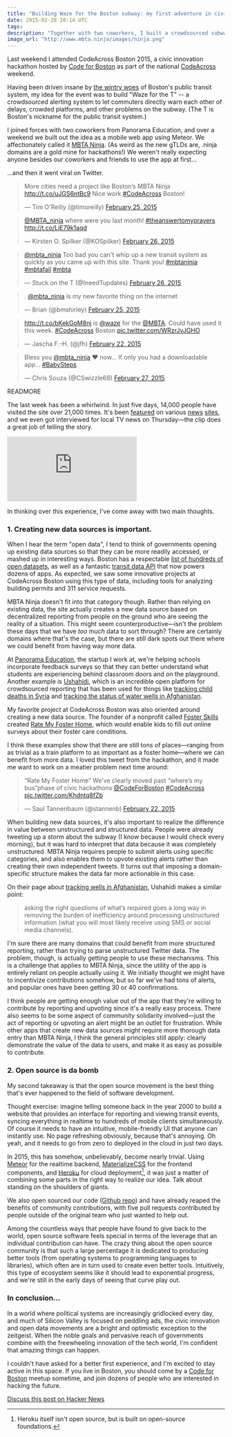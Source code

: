 ```yaml
---
title: "Building Waze for the Boston subway: my first adventure in civic hacking"
date: 2015-02-28 20:14 UTC
tags:
description: "Together with two coworkers, I built a crowdsourced subway alerting app called MBTA Ninja. We weren't really expecting anyone besides our coworkers and friends to use the app at first...and then it went viral on Twitter."
image_url: "http://www.mbta.ninja/images/ninja.png"
---
```


Last weekend I attended CodeAcross Boston 2015, a civic innovation hackathon hosted by [Code for Boston](http://www.codeforboston.org/) as part of the national [CodeAcross](http://www.codeforamerica.org/events/codeacross-2015/) weekend.

Having been driven insane by [the wintry woes](http://www.bostonglobe.com/news/bigpicture/2015/02/23/wintry-woes-for-mbta/UFasXMvGjJnzmfYTF2WMAI/story.html?comments=all&sort=NEWEST_CREATE_DT) of Boston's public transit system, my idea for the event was to build "Waze for the T" -- a crowdsourced alerting system to let commuters directly warn each other of delays, crowded platforms, and other problems on the subway. (The T is Boston's nickname for the public transit system.)

I joined forces with two coworkers from Panorama Education, and over a weekend we built out the idea as a mobile web app using Meteor. We affectionately called it [MBTA Ninja](http://mbta.ninja). (As weird as the new gTLDs are, .ninja domains are a gold mine for hackathons!) We weren't really expecting anyone besides our coworkers and friends to use the app at first...

...and then it went viral on Twitter.

<blockquote class="twitter-tweet" data-cards="hidden" lang="en"><p>More cities need a project like Boston’s MBTA Ninja <a href="http://t.co/uJGS6ntBc9">http://t.co/uJGS6ntBc9</a> Nice work <a href="https://twitter.com/hashtag/CodeAcross?src=hash">#CodeAcross</a> Boston!</p>&mdash; Tim O&#39;Reilly (@timoreilly) <a href="https://twitter.com/timoreilly/status/570680232568614912">February 25, 2015</a></blockquote>
<script async src="//platform.twitter.com/widgets.js" charset="utf-8"></script>

<blockquote class="twitter-tweet" lang="en"><p><a href="https://twitter.com/mbta_ninja">@MBTA_ninja</a> where were you last month! <a href="https://twitter.com/hashtag/theanswertomyprayers?src=hash">#theanswertomyprayers</a> <a href="http://t.co/LjE79k1aqd">http://t.co/LjE79k1aqd</a></p>&mdash; Kirsten O. Spilker (@KOSpilker) <a href="https://twitter.com/KOSpilker/status/570977014745841664">February 26, 2015</a></blockquote>
<script async src="//platform.twitter.com/widgets.js" charset="utf-8"></script>

<blockquote class="twitter-tweet" lang="en"><p><a href="https://twitter.com/mbta_ninja">@mbta_ninja</a> Too bad you can&#39;t whip up a new transit system as quickly as you came up with this site. Thank you! <a href="https://twitter.com/hashtag/mbtaninja?src=hash">#mbtaninja</a> <a href="https://twitter.com/hashtag/mbtafail?src=hash">#mbtafail</a> <a href="https://twitter.com/hashtag/mbta?src=hash">#mbta</a></p>&mdash; Stuck on the T (@IneedTupdates) <a href="https://twitter.com/IneedTupdates/status/571095606728515584">February 26, 2015</a></blockquote>
<script async src="//platform.twitter.com/widgets.js" charset="utf-8"></script>

<blockquote class="twitter-tweet" lang="en"><p>. <a href="https://twitter.com/mbta_ninja">@mbta_ninja</a> is my new favorite thing on the internet</p>&mdash; Brian (@bmshirley) <a href="https://twitter.com/bmshirley/status/570615560070963200">February 25, 2015</a></blockquote>
<script async src="//platform.twitter.com/widgets.js" charset="utf-8"></script>

<blockquote class="twitter-tweet" data-cards="hidden" lang="en"><p><a href="http://t.co/bKekGoM8nj">http://t.co/bKekGoM8nj</a> is <a href="https://twitter.com/waze">@waze</a> for the <a href="https://twitter.com/MBTA">@MBTA</a>. Could have used it this week. <a href="https://twitter.com/hashtag/CodeAcross?src=hash">#CodeAcross</a> Boston <a href="http://t.co/WRzrJvJGHO">pic.twitter.com/WRzrJvJGHO</a></p>&mdash; Jascha F.-H. (@jfh) <a href="https://twitter.com/jfh/status/569561220375814144">February 22, 2015</a></blockquote>
<script async src="//platform.twitter.com/widgets.js" charset="utf-8"></script>

<blockquote class="twitter-tweet" lang="en"><p>Bless you <a href="https://twitter.com/mbta_ninja">@mbta_ninja</a> ❤ now... If only you had a downloadable app... <a href="https://twitter.com/hashtag/BabySteps?src=hash">#BabySteps</a></p>&mdash; Chris Souza (@CSwizzle69) <a href="https://twitter.com/CSwizzle69/status/571313319447023616">February 27, 2015</a></blockquote>
<script async src="//platform.twitter.com/widgets.js" charset="utf-8"></script>

READMORE

The last week has been a whirlwind. In just five days, 14,000 people have visited the site over 21,000 times. It's been [featured](http://www.betaboston.com/news/2015/02/24/like-a-waze-for-the-t-mbta-ninja-lets-bostonians-crowdsource-trouble-on-their-commute/) on various [news](http://bostinno.streetwise.co/2015/02/25/t-schedule-update-mbta-ninja-provides-subway-service-information/?utm_content=bufferd1bd4&utm_medium=social&utm_source=facebook.com&utm_campaign=buffer) [sites](http://www.bostonherald.com/news_opinion/local_coverage/2015/02/new_websites_offer_live_mbta_monitoring_tools), and we even got interviewed for local TV news on Thursday—the clip does a great job of telling the story.

<div class="iframe-container">
  <iframe class='video' scrolling='no' frameborder='0' src='https://screen.yahoo.com/commuters-mbta-ninja-help-other-232000334.html?format=embed' allowfullscreen='true' mozallowfullscreen='true' webkitallowfullscreen='true' allowtransparency='true'></iframe>
</div>

In thinking over this experience, I've come away with two main thoughts.

### 1. Creating new data sources is important.

When I hear the term "open data", I tend to think of governments opening up existing data sources so that they can be more readily accessed, or mashed up in interesting ways. Boston has a respectable [list of hundreds of open datasets](https://data.cityofboston.gov), as well as a fantastic [transit data API](http://realtime.mbta.com/portal) that now powers dozens of apps. As expected, we saw some innovative projects at CodeAcross Boston using this type of data, including tools for analyzing building permits and 311 service requests.

MBTA Ninja doesn't fit into that category though. Rather than relying on existing data, the site actually creates a new data source based on decentralized reporting from people on the ground who are seeing the reality of a situation. This might seem counterproductive—isn't the problem these days that we have _too much_ data to sort through? There are certainly domains where that's the case, but there are still dark spots out there where we could benefit from having way more data.

At [Panorama Education](http://panoramaed.com), the startup I work at, we're helping schools incorporate feedback surveys so that they can better understand what students are experiencing behind classroom doors and on the playground. Another example is [Ushahidi](http://www.ushahidi.com/product/ushahidi/), which is an incredible open platform for crowdsourced reporting that has been used for things like [tracking child deaths in Syria](http://www.ushahidi.com/2015/02/23/story-syria-tracker-child-killing-trends-syria/) and [tracking the status of water wells in Afghanistan](http://www.ushahidi.com/2012/06/25/watertracker/).

My favorite project at CodeAcross Boston was also oriented around creating a new data source. The founder of a nonprofit called [Foster Skills](http://www.fosterskills.org/) created [Rate My Foster Home](http://ratemyfosterhome.com/), which would enable kids to fill out online surveys about their foster care conditions.

I think these examples show that there are still tons of places—ranging from as trivial as a train platform to as important as a foster home—where we can benefit from more data. I loved this tweet from the hackathon, and it made me want to work on a meatier problem next time around:

<blockquote class="twitter-tweet" data-cards="hidden" lang="en"><p>“Rate My Foster Home” We’ve clearly moved past “where’s my bus”phase of civic hackathons <a href="https://twitter.com/CodeForBoston">@CodeForBoston</a> <a href="https://twitter.com/hashtag/CodeAcross?src=hash">#CodeAcross</a> <a href="http://t.co/Khdntq8fZb">pic.twitter.com/Khdntq8fZb</a></p>&mdash; Saul Tannenbaum (@stannenb) <a href="https://twitter.com/stannenb/status/569556037872844800">February 22, 2015</a></blockquote>
<script async src="//platform.twitter.com/widgets.js" charset="utf-8"></script>

When building new data sources, it's also important to realize the difference in value between unstructured and structured data. People were already tweeting up a storm about the subway (I know because I would check every morning), but it was hard to interpret that data because it was completely unstructured. MBTA Ninja requires people to submit alerts using specific categories, and also enables them to upvote existing alerts rather than creating their own independent tweets. It turns out that imposing a domain-specific structure makes the data far more actionable in this case.

On their page about [tracking wells in Afghanistan](http://www.ushahidi.com/2012/06/25/watertracker/), Ushahidi makes a similar point:

> asking the right questions of what’s required goes a long way in removing the burden of inefficiency around processing unstructured information (what you will most likely receive using SMS or social media channels).

I'm sure there are many domains that could benefit from more structured reporting, rather than trying to parse unstructured Twitter data. The problem, though, is actually getting people to use these mechanisms. This is a challenge that applies to MBTA Ninja, since the utility of the app is entirely reliant on people actually using it. We initially thought we might have to incentivize contributions somehow, but so far we've had tons of alerts, and popular ones have been getting 30 or 40 confirmations.

I think people are getting enough value out of the app that they're willing to contribute by reporting and upvoting since it's a really easy process. There also seems to be some aspect of community solidarity involved—just the act of reporting or upvoting an alert might be an outlet for frustration. While other apps that create new data sources might require more thorough data entry than MBTA Ninja, I think the general principles still apply: clearly demonstrate the value of the data to users, and make it as easy as possible to contribute.

### 2. Open source is da bomb

My second takeaway is that the open source movement is the best thing that's ever happened to the field of software development.

Thought exercise: imagine telling someone back in the year 2000 to build a website that provides an interface for reporting and viewing transit events, syncing everything in realtime to hundreds of mobile clients simultaneously. Of course it needs to have an intuitive, mobile-friendly UI that anyone can instantly use. No page refreshing obviously, because that's annoying. Oh yeah, and it needs to go from zero to deployed in the cloud in just two days.

In 2015, this has somehow, unbelievably, become nearly trivial. Using [Meteor](https://www.meteor.com/) for the realtime backend, [MaterializeCSS](http://materializecss.com/) for the frontend components, and [Heroku](http://heroku.com) for cloud deployment[^1], it was just a matter of combining some parts in the right way to realize our idea. Talk about standing on the shoulders of giants.

[^1]: Heroku itself isn't open source, but is built on open-source foundations.

We also open sourced our code ([Github repo](https://github.com/davidlago/mbta-ninja)) and have already reaped the benefits of community contributions, with five pull requests contributed by people outside of the original team who just wanted to help out.

Among the countless ways that people have found to give back to the world, open source software feels special in terms of the leverage that an individual contribution can have. The crazy thing about the open source community is that such a large percentage it is dedicated to producing better tools (from operating systems to programming languages to libraries), which often are in turn used to create even better tools. Intuitively, this type of ecosystem seems like it should lead to exponential progress, and we're still in the early days of seeing that curve play out.

### In conclusion...

In a world where political systems are increasingly gridlocked every day, and much of Silicon Valley is focused on peddling ads, the civic innovation and open data movements are a bright and optimistic exception to the zeitgeist. When the noble goals and pervasive reach of governments combine with the freewheeling innovation of the tech world, I'm confident that amazing things can happen.

I couldn't have asked for a better first experience, and I'm excited to stay active in this space. If you live in Boston, you should come by a [Code for Boston](http://www.meetup.com/Code-for-Boston/) meetup sometime, and join dozens of people who are interested in hacking the future.

[Discuss this post on Hacker News](https://news.ycombinator.com/item?id=9131793)
